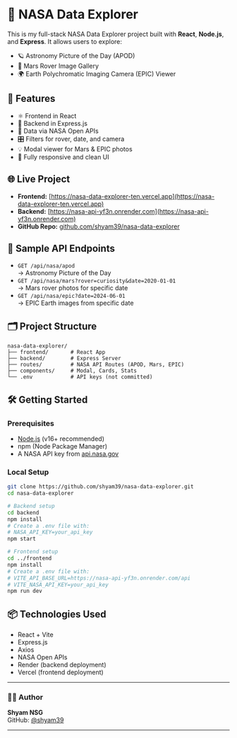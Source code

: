 # 🚀 NASA Data Explorer

This is my full-stack NASA Data Explorer project built with **React**, **Node.js**, and **Express**. It allows users to explore:

- 🪐 Astronomy Picture of the Day (APOD)
- 🚗 Mars Rover Image Gallery
- 🌍 Earth Polychromatic Imaging Camera (EPIC) Viewer

## 🧠 Features

- ⚛️ Frontend in React
- 🔧 Backend in Express.js
- 📡 Data via NASA Open APIs
- 🎛️ Filters for rover, date, and camera
- 💡 Modal viewer for Mars & EPIC photos
- 📱 Fully responsive and clean UI

## 🌐 Live Project

- **Frontend:** [https://nasa-data-explorer-ten.vercel.app](https://nasa-data-explorer-ten.vercel.app)
- **Backend:** [https://nasa-api-yf3n.onrender.com](https://nasa-api-yf3n.onrender.com)
- **GitHub Repo:** [github.com/shyam39/nasa-data-explorer](https://github.com/shyam39/nasa-data-explorer)

## 🧪 Sample API Endpoints

- `GET /api/nasa/apod`  
  → Astronomy Picture of the Day  
- `GET /api/nasa/mars?rover=curiosity&date=2020-01-01`  
  → Mars rover photos for specific date  
- `GET /api/nasa/epic?date=2024-06-01`  
  → EPIC Earth images from specific date  

## 🗂️ Project Structure

```
nasa-data-explorer/
├── frontend/       # React App
├── backend/        # Express Server
├── routes/         # NASA API Routes (APOD, Mars, EPIC)
├── components/     # Modal, Cards, Stats
└── .env            # API keys (not committed)
```

## 🛠️ Getting Started

### Prerequisites
- [Node.js](https://nodejs.org/) (v16+ recommended)
- npm (Node Package Manager)
- A NASA API key from [api.nasa.gov](https://api.nasa.gov/)

### Local Setup

```bash
git clone https://github.com/shyam39/nasa-data-explorer.git
cd nasa-data-explorer

# Backend setup
cd backend
npm install
# Create a .env file with:
# NASA_API_KEY=your_api_key
npm start

# Frontend setup
cd ../frontend
npm install
# Create a .env file with:
# VITE_API_BASE_URL=https://nasa-api-yf3n.onrender.com/api
# VITE_NASA_API_KEY=your_api_key
npm run dev
```

## 📦 Technologies Used

- React + Vite
- Express.js
- Axios
- NASA Open APIs
- Render (backend deployment)
- Vercel (frontend deployment)

---

### 👨‍💻 Author

**Shyam NSG**  
GitHub: [@shyam39](https://github.com/shyam39)

---